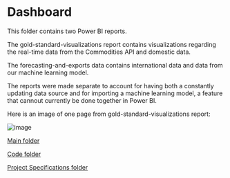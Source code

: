 # Dashboard

This folder contains two Power BI reports.

The gold-standard-visualizations report contains visualizations regarding the real-time data from the Commodities API and domestic data.

The forecasting-and-exports data contains international data and data from our machine learning model.

The reports were made separate to account for having both a constantly updating data source and for importing a machine learning model, a feature that cannout currently be done together in Power BI.

Here is an image of one page from gold-standard-visualizations report:

![image](https://user-images.githubusercontent.com/94391711/154579136-e83d6ac6-1c7a-4877-9ad9-65392bc950e0.png)


[Main folder](https://github.com/stuckerdev10/capstone-project-gold-standard)

[Code folder](https://github.com/stuckerdev10/capstone-project-gold-standard/tree/main/code)

[Project Specifications folder](https://github.com/stuckerdev10/capstone-project-gold-standard/tree/main/Project%20Specifications)

